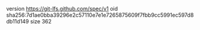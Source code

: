 version https://git-lfs.github.com/spec/v1
oid sha256:7d1ae0bba39296e2c57110e7e1e7265875609f7fbb9cc5991ec597d8db11d149
size 362
